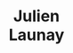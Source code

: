 ---
layout: page
title: <b>Julien</b> <br> Launay
description: Adaptive ML, ENS
img: assets/img/julien.jpeg
redirect: https://lolo.science
importance: 1
category: organizer
---